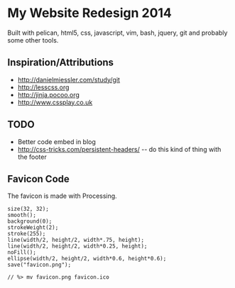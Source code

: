 # My Website Redesign 2014

Built with pelican, html5, css, javascript, vim, bash, jquery, git and probably some other tools.

## Inspiration/Attributions
- <http://danielmiessler.com/study/git>  
- <http://lesscss.org>  
- <http://jinja.pocoo.org>  
- <http://www.cssplay.co.uk>

## TODO ##

- Better code embed in blog
- http://css-tricks.com/persistent-headers/ -- do this kind of thing with the footer

## Favicon Code

The favicon is made with Processing. 

    size(32, 32);
    smooth();
    background(0);
    strokeWeight(2);
    stroke(255);
    line(width/2, height/2, width*.75, height);
    line(width/2, height/2, width*0.25, height);
    noFill();
    ellipse(width/2, height/2, width*0.6, height*0.6);
    save("favicon.png");

    // %> mv favicon.png favicon.ico

